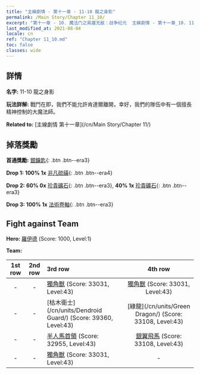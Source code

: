 ```yaml
---
title: "主線劇情 - 第十一章 - 11-10 龍之身影"
permalink: /Main Story/Chapter 11_10/
excerpt: "第十一章 - 10. 魔法门之英雄无敌：战争纪元  主線劇情 - 第十一章_10. 11-10 龍之身影"
last_modified_at: 2021-08-04
locale: cn
ref: "Chapter 11_10.md"
toc: false
classes: wide
---
```


## 詳情

 **名字:** 11-10 龍之身影

 **玩法詳解:** 戰鬥在即，我們不能允許肯達爾離開，幸好，我們的隊伍中有一個擅長精神控制的大魔法師。

 **Related to:** [主線劇情 第十一章](/cn/Main Story/Chapter 11/)

## 掉落獎勵

 **首通獎勵:** [銀鑰匙](/cn/Items/con_693/){: .btn .btn--era3}

 **Drop 1:** **100% 1x** [非凡硫磺](/cn/Items/mat_36/){: .btn .btn--era4}

 **Drop 2:** **60% 0x** [珍貴礦石](/cn/Items/mat_26/){: .btn .btn--era3}, **40% 1x** [珍貴礦石](/cn/Items/mat_26/){: .btn .btn--era3}

 **Drop 3:** **100% 1x** [法術卷軸](/cn/Items/con_694/){: .btn .btn--era3}


## Fight against Team
 **Hero:** [羅伊德](/cn/heroes/Ryland/) (Score: 1000, Level:1)

 **Team:**


  | 1st row | 2nd row | 3rd row | 4th row |
  |:----:|:----:|:----|:----:|
  | - | - | [獨角獸](/cn/units/Unicorn/) (Score: 33031, Level:43)  | [獨角獸](/cn/units/Unicorn/) (Score: 33031, Level:43)  |
  | - | - | [枯木衛士](/cn/units/Dendroid Guard/) (Score: 39360, Level:43)  | [綠龍](/cn/units/Green Dragon/) (Score: 33108, Level:43)  |
  | - | - | [半人馬首領](/cn/units/Centaur/) (Score: 32955, Level:43)  | [銀翼飛馬](/cn/units/Pegasus/) (Score: 33108, Level:43)  |
  | - | - | [獨角獸](/cn/units/Unicorn/) (Score: 33031, Level:43)  | - |


